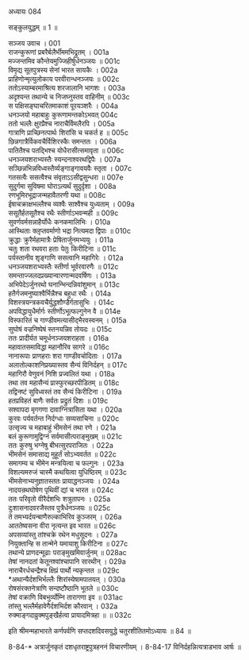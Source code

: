 अध्यायः 084

सङ्कुलयुद्धम् ॥ 1 ॥

सञ्जय उवाच ।	001  
राजन्कुरूणां प्रबरैर्बलैर्भीममभिद्रुतम् ।	001a  
मज्जन्तमिव कौन्तेयमुज्जिहीर्षुर्धनञ्जयः ॥	001c  
विमृद्य सूतपुत्रस्य सेनां भारत सायकैः ।	002a  
प्राहिणोन्मृत्युलोकाय परवीरान्धनञ्जयः ॥	002c  
ततोऽस्याम्बरमाश्रित्य शरजालानि भागशः ।	003a  
अदृश्यन्त तथान्ये च निजघ्नुस्तव वाहिनीम् ॥	003c  
स पक्षिसङ्घाचरितमाकाशं पूरयञ्शरैः ।	004a  
धनञ्जयो महाबाहुः कुरूणामन्तकोऽभवत्	004c  
ततो भल्लैः क्षुरप्रैश्च नाराचैर्विमलैरपि ।	005a  
गात्राणि प्राच्छिनत्पार्थः शिरांसि च चकर्त ह ॥	005c  
छिन्नगात्रैर्विकवचैर्विशिरस्कैः समन्ततः ।	006a  
पातितैश्च पतद्भिश्च योधैरासीत्समावृता ॥	006c  
धनञ्जयशराभ्यस्तैः स्यन्दनाश्वरथद्विपैः ।	007a  
सञ्छिन्नभिन्नविध्वस्तैर्व्यङ्गाङ्गावयवैः स्तृता ।	007c  
गतसत्वैः ससत्वैश्च संवृताऽऽसीद्वसुन्धरा ॥	007e  
सुदुर्गमा सुविषमा घोराऽत्यर्थं सुदुर्दृशा ।	008a  
रणभूमिरभूद्राजन्महावैतरणी यथा ॥	008c  
ईषाचक्राक्षभल्लैश्च व्यश्वैः साश्वैश्च युध्यताम् ।	009a  
ससूतैर्हतसूतैश्च रथैः स्तीर्णाऽभवन्मही ॥	009c  
सुवर्णवर्मसन्नाहैर्योधैः कनकमालिभिः ।	010a  
आस्थिताः क्लृप्तवर्माणो भद्रा नित्यमदा द्विपाः ॥	010c  
क्रुद्धाः क्रुरैर्महामात्रैः प्रेषितार्जुनमभ्ययुः ।	011a  
चतुः शता रथवरा हताः पेतुः किरीटिना ॥	011c  
पर्यस्तानीव शृङ्गाणि ससत्वानि महागिरेः ।	012a  
धनञ्जयशराभ्यस्तैः स्तीर्णा भूर्वरवारणैः ॥	012c  
समन्ताज्जलदप्रख्यान्वारणान्मदवर्षिणः ।	013a  
अभिपेदेऽर्जुनरथो घनान्भिन्दन्निवांशुमान् ॥	013c  
हतैर्गजमनुष्याश्वैर्भिन्नैश्च बहुधा रथैः ।	014a  
विशस्त्रयन्त्रकवचैर्युद्धशौण्डैर्गतासुभिः ।	014c  
अपविद्धायुधैर्मार्गः स्तीर्णोऽभूत्फल्गुनेन वै ॥	014e  
विस्फारितं च गाण्डीवमत्यासीद्भैरवस्वनम् ।	015a  
सुघोषं वज्रनिष्पेषं स्तनयन्निव तोयदः ॥	015c  
ततः प्रादीर्यत चमूर्धनञ्जयशराहता ।	016a  
महावातसमाविद्धा महानौरिव सागरे ॥	016c  
नानारूपाः प्राणहराः शरा गाण्डीवचोदिताः ।	017a  
अलातोल्काशनिप्रख्यास्तव सैन्यं विनिर्दहन् ॥	017c  
महागिरौ वेणुवनं निशि प्रज्वलितं यथा ।	018a  
तथा तव महासैन्यं प्रास्फुरच्छरपीडितम् ॥	018c  
तद्विनष्टं सुविध्वस्तं तव सैन्यं किरीटिना ।	019a  
हतप्रविहतं बाणैः सर्वतः प्रद्रुतं दिशः ॥	019c  
सश्वापदा मृगगणा दावाग्नित्रासिता यथा ।	020a  
कुरवः पर्यवर्तन्त निर्दग्धाः सव्यसाचिना ॥	020c  
उत्सृज्य च महाबाहुं भीमसेनं तथा रणे ।	021a  
बलं कुरूणामुद्विग्नं सर्वमासीत्पराङ्मुखम् ॥	021c  
ततः कुरुषु भग्नेषु बीभत्सुरपराजितः ।	022a  
भीमसेनं समासाद्य मुहूर्तं सोऽभ्यवर्तत ॥	022c  
समागम्य च भीमेन मन्त्रयित्वा च फल्गुनः ।	023a  
विशल्यमरुजं चास्मै कथयित्वा युधिष्ठिरम् ॥	023c  
भीमसेनाभ्यनुज्ञातस्ततः प्रायाद्धनञ्जयः ।	024a  
नादयन्रथघोषेण पृथिवीं द्यां च भारत ॥	024c  
ततः परिवृतो वीरैर्दशभिः शत्रुतापनः ।	025a  
दुःशासनादवरजैस्तव पुत्रैर्धनञ्जयः ॥	025c  
ते तमभ्यर्दयन्बाणैरुल्काभिरिव कुञ्जरम् ।	026a  
आततेष्वसना वीरा नृत्यन्त इव भारत ॥	026c  
अपसव्यांस्तु तांश्चक्रे रथेन मधुसूदनः ।	027a  
नियुक्तान्हि स तान्मेने यमायाशु किरीटिना ॥	027c  
तथान्ये प्राणदन्मूढाः पराङ्मुखमिवार्जुनम् ॥	028ac  
तेषां नानदतां केतूनश्वांश्चापानि सारथीन् ।	029a  
नाराचैरर्धचन्द्रैश्च क्षिप्रं पार्थो न्यकृन्तत ॥	029c  
*अथान्यैर्दशभिर्भल्लैः शिरांस्येषामपातयत् ।	030a  
रोषसंरक्तनेत्राणि सन्दष्टौष्ठानि भूतले ॥	030c  
तेषां वक्राणि विबभुर्व्योम्नि तारागणा इव ॥	031ac  
तांस्तु भल्लैर्महावेगैर्दशभिर्दश कौरवान् ।	032a  
रुक्माङ्गदाव्रुक्मपुङ्खैर्हत्वा प्रायादमित्रहा ॥ ॥	032c  

इति श्रीमन्महाभारते कर्णपर्वणि सप्तदशदिवसयुद्धे चतुरशीतितमोऽध्यायः ॥ 84 ॥

8-84-* अत्रार्जुनकृतं दशधृतराष्ट्रपुत्रहननं विचारणीयम् ।
 8-84-17 विनिर्दहन्नित्यत्राडभाव आर्षः ॥
